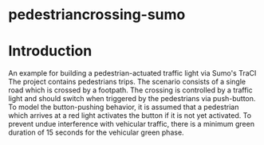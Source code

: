 # pedestriancrossing-sumo
# Introduction
An example for building a pedestrian-actuated traffic light via Sumo's TraCI
The project contains pedestrians trips.
The scenario consists of a single road which is crossed by a footpath. The crossing is controlled by a traffic light and should switch when triggered by the pedestrians via push-button. To model the button-pushing behavior, it is assumed that a pedestrian which arrives at a red light activates the button if it is not yet activated. To prevent undue interference with vehicular traffic, there is a minimum green duration of 15 seconds for the vehicular green phase.
